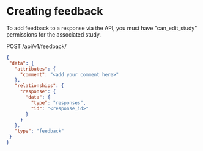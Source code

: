 
# Creating feedback
To add feedback to a response via the API, you must have "can_edit_study"
permissions for the associated study.

POST /api/v1/feedback/
```json
{
 "data": {
   "attributes": {
     "comment": "<add your comment here>"
   },
   "relationships": {
     "response": {
       "data": {
         "type": "responses",
         "id": "<response_id>"
       }
     }
   },
   "type": "feedback"
 }
}
```
